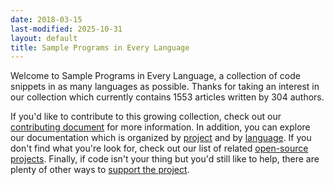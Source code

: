 ```yaml
---
date: 2018-03-15
last-modified: 2025-10-31
layout: default
title: Sample Programs in Every Language
---
```


Welcome to Sample Programs in Every Language, a collection of code snippets in as many languages as possible. Thanks for taking an interest in our collection which currently contains 1553 articles written by 304 authors.

If you'd like to contribute to this growing collection, check out our [contributing document](https://github.com/TheRenegadeCoder/sample-programs/blob/master/.github/CONTRIBUTING.md) for more information. In addition, you can explore our documentation which is organized by [project](/projects) and by [language](/languages). If you don't find what you're look for, check out our list of related [open-source projects](/related). Finally, if code isn't your thing but you'd still like to help, there are plenty of other ways to [support the project](https://therenegadecoder.com/updates/5-ways-you-can-support-the-renegade-coder/).
